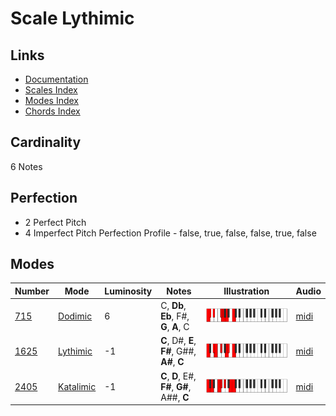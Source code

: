 # Scale Lythimic

## Links

- [Documentation](README.md)
- [Scales Index](Scales.md)
- [Modes Index](Modes.md)
- [Chords Index](Chords.md)

## Cardinality

6 Notes

## Perfection

- 2 Perfect Pitch
- 4 Imperfect Pitch
Perfection Profile - false, true, false, false, true, false

## Modes

| Number | Mode | Luminosity | Notes | Illustration | Audio |
|--------|------|------------|-------|--------------|-------|
| [715](https://ianring.com/musictheory/scales/715) | [Dodimic](ModeDodimic.md) | 6 | C, **Db**, **Eb**, F#, **G**, **A**, C | ![CNaturalDodimic](ModeCNaturalDodimic.png) | [midi](https://github.com/edipermadi/music/blob/main/docs/ModeCNaturalDodimic.mid?raw=true) | 
| [1625](https://ianring.com/musictheory/scales/1625) | [Lythimic](ModeLythimic.md) | -1 | **C**, D#, **E**, **F#**, G##, **A#**, **C** | ![CNaturalLythimic](ModeCNaturalLythimic.png) | [midi](https://github.com/edipermadi/music/blob/main/docs/ModeCNaturalLythimic.mid?raw=true) | 
| [2405](https://ianring.com/musictheory/scales/2405) | [Katalimic](ModeKatalimic.md) | -1 | **C**, **D**, E#, **F#**, **G#**, A##, **C** | ![CNaturalKatalimic](ModeCNaturalKatalimic.png) | [midi](https://github.com/edipermadi/music/blob/main/docs/ModeCNaturalKatalimic.mid?raw=true) | 
